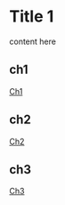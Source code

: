 # Title 1

content here

## ch1 

[Ch1](./L1/L1.md)

## ch2

[Ch2](./L2/L2.md)

## ch3

[Ch3](./L3/L3.md)
